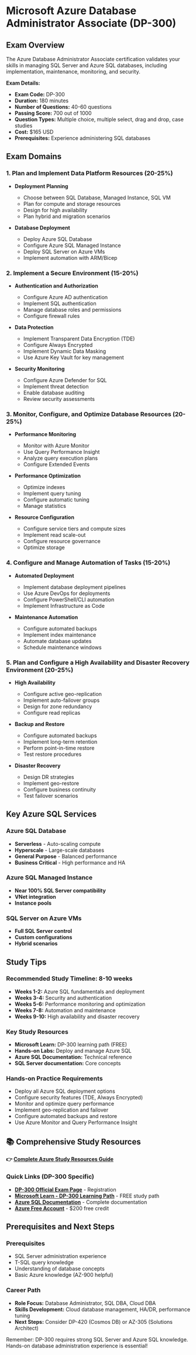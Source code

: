 # Microsoft Azure Database Administrator Associate (DP-300)

## Exam Overview

The Azure Database Administrator Associate certification validates your skills in managing SQL Server and Azure SQL databases, including implementation, maintenance, monitoring, and security.

**Exam Details:**
- **Exam Code:** DP-300
- **Duration:** 180 minutes
- **Number of Questions:** 40-60 questions
- **Passing Score:** 700 out of 1000
- **Question Types:** Multiple choice, multiple select, drag and drop, case studies
- **Cost:** $165 USD
- **Prerequisites:** Experience administering SQL databases

## Exam Domains

### 1. Plan and Implement Data Platform Resources (20-25%)
- **Deployment Planning**
  - Choose between SQL Database, Managed Instance, SQL VM
  - Plan for compute and storage resources
  - Design for high availability
  - Plan hybrid and migration scenarios

- **Database Deployment**
  - Deploy Azure SQL Database
  - Configure Azure SQL Managed Instance
  - Deploy SQL Server on Azure VMs
  - Implement automation with ARM/Bicep

### 2. Implement a Secure Environment (15-20%)
- **Authentication and Authorization**
  - Configure Azure AD authentication
  - Implement SQL authentication
  - Manage database roles and permissions
  - Configure firewall rules

- **Data Protection**
  - Implement Transparent Data Encryption (TDE)
  - Configure Always Encrypted
  - Implement Dynamic Data Masking
  - Use Azure Key Vault for key management

- **Security Monitoring**
  - Configure Azure Defender for SQL
  - Implement threat detection
  - Enable database auditing
  - Review security assessments

### 3. Monitor, Configure, and Optimize Database Resources (20-25%)
- **Performance Monitoring**
  - Monitor with Azure Monitor
  - Use Query Performance Insight
  - Analyze query execution plans
  - Configure Extended Events

- **Performance Optimization**
  - Optimize indexes
  - Implement query tuning
  - Configure automatic tuning
  - Manage statistics

- **Resource Configuration**
  - Configure service tiers and compute sizes
  - Implement read scale-out
  - Configure resource governance
  - Optimize storage

### 4. Configure and Manage Automation of Tasks (15-20%)
- **Automated Deployment**
  - Implement database deployment pipelines
  - Use Azure DevOps for deployments
  - Configure PowerShell/CLI automation
  - Implement Infrastructure as Code

- **Maintenance Automation**
  - Configure automated backups
  - Implement index maintenance
  - Automate database updates
  - Schedule maintenance windows

### 5. Plan and Configure a High Availability and Disaster Recovery Environment (20-25%)
- **High Availability**
  - Configure active geo-replication
  - Implement auto-failover groups
  - Design for zone redundancy
  - Configure read replicas

- **Backup and Restore**
  - Configure automated backups
  - Implement long-term retention
  - Perform point-in-time restore
  - Test restore procedures

- **Disaster Recovery**
  - Design DR strategies
  - Implement geo-restore
  - Configure business continuity
  - Test failover scenarios

## Key Azure SQL Services

### Azure SQL Database
- **Serverless** - Auto-scaling compute
- **Hyperscale** - Large-scale databases
- **General Purpose** - Balanced performance
- **Business Critical** - High performance and HA

### Azure SQL Managed Instance
- **Near 100% SQL Server compatibility**
- **VNet integration**
- **Instance pools**

### SQL Server on Azure VMs
- **Full SQL Server control**
- **Custom configurations**
- **Hybrid scenarios**

## Study Tips

### Recommended Study Timeline: 8-10 weeks
- **Weeks 1-2:** Azure SQL fundamentals and deployment
- **Weeks 3-4:** Security and authentication
- **Weeks 5-6:** Performance monitoring and optimization
- **Weeks 7-8:** Automation and maintenance
- **Weeks 9-10:** High availability and disaster recovery

### Key Study Resources
- **Microsoft Learn:** DP-300 learning path (FREE)
- **Hands-on Labs:** Deploy and manage Azure SQL
- **Azure SQL Documentation:** Technical reference
- **SQL Server documentation:** Core concepts

### Hands-on Practice Requirements
- Deploy all Azure SQL deployment options
- Configure security features (TDE, Always Encrypted)
- Monitor and optimize query performance
- Implement geo-replication and failover
- Configure automated backups and restore
- Use Azure Monitor and Query Performance Insight

## 📚 Comprehensive Study Resources

**👉 [Complete Azure Study Resources Guide](../../../.templates/resources-azure.md)**

### Quick Links (DP-300 Specific)
- **[DP-300 Official Exam Page](https://learn.microsoft.com/en-us/certifications/exams/dp-300/)** - Registration
- **[Microsoft Learn - DP-300 Learning Path](https://learn.microsoft.com/en-us/certifications/azure-database-administrator-associate/)** - FREE study path
- **[Azure SQL Documentation](https://docs.microsoft.com/en-us/azure/azure-sql/)** - Complete documentation
- **[Azure Free Account](https://azure.microsoft.com/en-us/free/)** - $200 free credit

## Prerequisites and Next Steps

### Prerequisites
- SQL Server administration experience
- T-SQL query knowledge
- Understanding of database concepts
- Basic Azure knowledge (AZ-900 helpful)

### Career Path
- **Role Focus:** Database Administrator, SQL DBA, Cloud DBA
- **Skills Development:** Cloud database management, HA/DR, performance tuning
- **Next Steps:** Consider DP-420 (Cosmos DB) or AZ-305 (Solutions Architect)

Remember: DP-300 requires strong SQL Server and Azure SQL knowledge. Hands-on database administration experience is essential!
